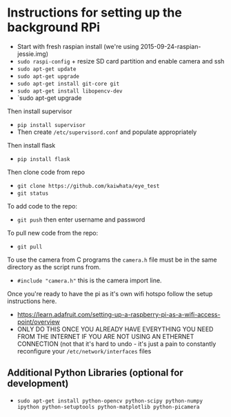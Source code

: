 # Instructions for setting up the background RPi

* Start with fresh raspian install (we're using 2015-09-24-raspian-jessie.img)
* `sudo raspi-config` + resize SD card partition and enable camera and ssh 
* `sudo apt-get update`
* `sudo apt-get upgrade`
* `sudo apt-get install git-core git`
* `sudo apt-get install libopencv-dev`
* `sudo apt-get upgrade

Then install supervisor
 * `pip install supervisor`
 * Then create `/etc/supervisord.conf` and populate appropriately

Then install flask
 * `pip install flask`

Then clone code from repo
* `git clone https://github.com/kaiwhata/eye_test`
* `git status`

To add code to the repo:
* `git push` then enter username and password

To pull new code from the repo:
* `git pull`

To use the camera from C programs the `camera.h` file must be in the same directory as the script runs from.
* `#include "camera.h"` this is the camera import line.

Once you're ready to have the pi as it's own wifi hotspo follow the setup instructions here.
 * https://learn.adafruit.com/setting-up-a-raspberry-pi-as-a-wifi-access-point/overview
 * ONLY DO THIS ONCE YOU ALREADY HAVE EVERYTHING YOU NEED FROM THE INTERNET IF YOU ARE NOT USING AN ETHERNET CONNECTION
 (not that it's hard to undo - it's just a pain to constantly reconfigure your `/etc/network/interfaces` files
 
## Additional Python Libraries (optional for development)
* `sudo apt-get install python-opencv python-scipy python-numpy ipython python-setuptools python-matplotlib python-picamera`
